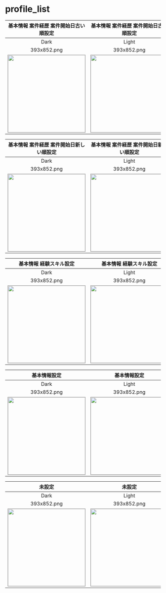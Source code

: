 # profile_list

|基本情報 案件経歴 案件開始日古い順設定|基本情報 案件経歴 案件開始日古い順設定|
|:---:|:---:|
|Dark|Light|
|393x852.png|393x852.png|
|<img src='../ReferenceImages_64/profile_list/testProfileListViewController_基本情報_案件経歴_案件開始日古い順設定_Dark_393x852.png' width='250' style='border: 1px solid #999' />|<img src='../ReferenceImages_64/profile_list/testProfileListViewController_基本情報_案件経歴_案件開始日古い順設定_Light_393x852.png' width='250' style='border: 1px solid #999' />|

|基本情報 案件経歴 案件開始日新しい順設定|基本情報 案件経歴 案件開始日新しい順設定|
|:---:|:---:|
|Dark|Light|
|393x852.png|393x852.png|
|<img src='../ReferenceImages_64/profile_list/testProfileListViewController_基本情報_案件経歴_案件開始日新しい順設定_Dark_393x852.png' width='250' style='border: 1px solid #999' />|<img src='../ReferenceImages_64/profile_list/testProfileListViewController_基本情報_案件経歴_案件開始日新しい順設定_Light_393x852.png' width='250' style='border: 1px solid #999' />|

|基本情報 経験スキル設定|基本情報 経験スキル設定|
|:---:|:---:|
|Dark|Light|
|393x852.png|393x852.png|
|<img src='../ReferenceImages_64/profile_list/testProfileListViewController_基本情報_経験スキル設定_Dark_393x852.png' width='250' style='border: 1px solid #999' />|<img src='../ReferenceImages_64/profile_list/testProfileListViewController_基本情報_経験スキル設定_Light_393x852.png' width='250' style='border: 1px solid #999' />|

|基本情報設定|基本情報設定|
|:---:|:---:|
|Dark|Light|
|393x852.png|393x852.png|
|<img src='../ReferenceImages_64/profile_list/testProfileListViewController_基本情報設定_Dark_393x852.png' width='250' style='border: 1px solid #999' />|<img src='../ReferenceImages_64/profile_list/testProfileListViewController_基本情報設定_Light_393x852.png' width='250' style='border: 1px solid #999' />|

|未設定|未設定|
|:---:|:---:|
|Dark|Light|
|393x852.png|393x852.png|
|<img src='../ReferenceImages_64/profile_list/testProfileListViewController_未設定_Dark_393x852.png' width='250' style='border: 1px solid #999' />|<img src='../ReferenceImages_64/profile_list/testProfileListViewController_未設定_Light_393x852.png' width='250' style='border: 1px solid #999' />|

